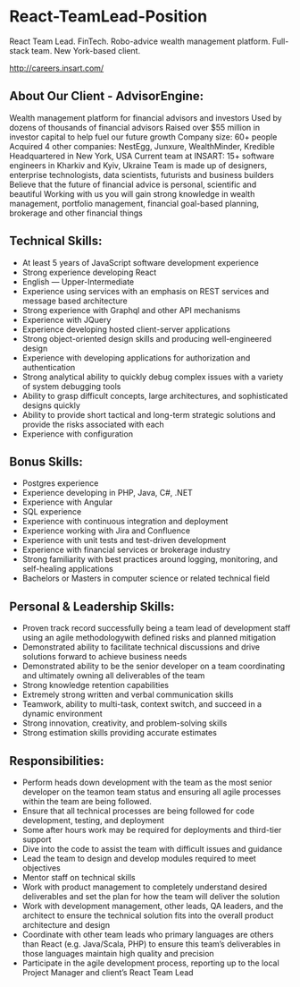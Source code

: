 # React-TeamLead-Position
React Team Lead. FinTech. Robo-advice wealth management platform. Full-stack team. New York-based client.

http://careers.insart.com/
## About Our Client - AdvisorEngine:

Wealth management platform for financial advisors and investors
Used by dozens of thousands of financial advisors
Raised over $55 million in investor capital to help fuel our future growth
Company size: 60+ people
Acquired 4 other companies: NestEgg, Junxure, WealthMinder, Kredible
Headquartered in New York, USA
Current team at INSART: 15+ software engineers in Kharkiv and Kyiv, Ukraine
Team is made up of designers, enterprise technologists, data scientists, futurists and business builders
Believe that the future of financial advice is personal, scientific and beautiful
Working with us you will gain strong knowledge in wealth management, portfolio management, financial goal-based planning, brokerage and other financial things

## Technical Skills:
- At least 5 years of JavaScript software development experience 
- Strong experience developing React
- English — Upper-Intermediate
- Experience using services with an emphasis on REST services and message based architecture
- Strong experience with Graphql and other API mechanisms
- Experience with JQuery
- Experience developing hosted client-server applications
- Strong object-oriented design skills and producing well-engineered design
- Experience with developing applications for authorization and authentication
- Strong analytical ability to quickly debug complex issues with a variety of system debugging tools
- Ability to grasp difficult concepts, large architectures, and sophisticated designs quickly
- Ability to provide short tactical and long-term strategic solutions and provide the risks associated with each
- Experience with configuration

## Bonus Skills:

- Postgres experience
- Experience developing in PHP, Java, C#, .NET
- Experience with Angular
- SQL experience
- Experience with continuous integration and deployment
- Experience working with Jira and Confluence
- Experience with unit tests and test-driven development
- Experience with financial services or brokerage industry 
- Strong familiarity with best practices around logging, monitoring, and self-healing applications
- Bachelors or Masters in computer science or related technical field

## Personal & Leadership Skills:

- Proven track record successfully being a team lead of development staff using an agile methodologywith defined risks and planned mitigation
- Demonstrated ability to facilitate technical discussions and drive solutions forward to achieve business needs
- Demonstrated ability to be the senior developer on a team coordinating and ultimately owning all deliverables of the team
- Strong knowledge retention capabilities
- Extremely strong written and verbal communication skills
- Teamwork, ability to multi-task, context switch, and succeed in a dynamic environment
- Strong innovation, creativity, and problem-solving skills
- Strong estimation skills providing accurate estimates

## Responsibilities:

- Perform heads down development with the team as the most senior developer on the teamon team status and ensuring all agile processes within the team are being followed.
- Ensure that all technical processes are being followed for code development, testing, and deployment
- Some after hours work may be required for deployments and third-tier support
- Dive into the code to assist the team with difficult issues and guidance
- Lead the team to design and develop modules required to meet objectives
- Mentor staff on technical skills
- Work with product management to completely understand desired deliverables and set the plan for how the team will deliver the solution
- Work with development management, other leads, QA leaders, and the architect to ensure the technical solution fits into the overall product architecture and design
- Coordinate with other team leads who primary languages are others than React (e.g. Java/Scala, PHP) to ensure this team’s deliverables in those languages maintain high quality and precision
- Participate in the agile development process, reporting up to the local Project Manager and client’s React Team Lead
